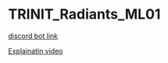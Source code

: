 # TRINIT_Radiants_ML01

[discord bot link](https://discord.com/api/oauth2/authorize?client_id=936979956947353610&permissions=68608&scope=bot)

[Explainatin video](https://youtu.be/PknBiFSV0no)
